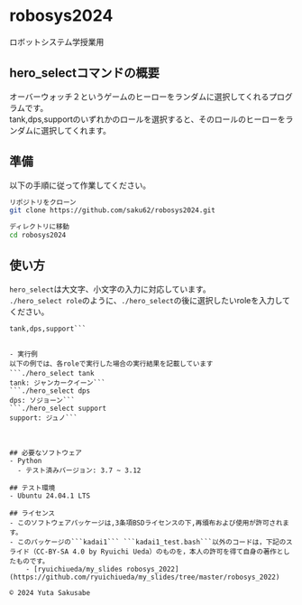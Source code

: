 # robosys2024
ロボットシステム学授業用

## hero_selectコマンドの概要
オーバーウォッチ２というゲームのヒーローをランダムに選択してくれるプログラムです。  
tank,dps,supportのいずれかのロールを選択すると、そのロールのヒーローをランダムに選択してくれます。


## 準備
以下の手順に従って作業してください。  
```bash
リポジトリをクローン  
git clone https://github.com/saku62/robosys2024.git

ディレクトリに移動  
cd robosys2024
```


## 使い方  
```hero_select```は大文字、小文字の入力に対応しています。  
```./hero_select role```のように、```./hero_select```の後に選択したいroleを入力してください。  
```role一覧　　
tank,dps,support```  


- 実行例
以下の例では、各roleで実行した場合の実行結果を記載しています  
```./hero_select tank　　
tank: ジャンカークイーン```
```./hero_select dps  
dps: ソジョーン```
```./hero_select support  
support: ジュノ```  
　　


## 必要なソフトウェア
- Python
  - テスト済みバージョン: 3.7 ~ 3.12

## テスト環境
- Ubuntu 24.04.1 LTS

## ライセンス
- このソフトウェアパッケージは,3条項BSDライセンスの下,再頒布および使用が許可されます。
- このパッケージの```kadai1``` ```kadai1_test.bash```以外のコードは，下記のスライド（CC-BY-SA 4.0 by Ryuichi Ueda）のものを，本人の許可を得て自身の著作としたものです。
    - [ryuichiueda/my_slides robosys_2022](https://github.com/ryuichiueda/my_slides/tree/master/robosys_2022)

© 2024 Yuta Sakusabe
